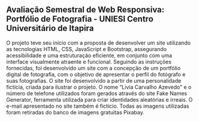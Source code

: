 
## Avaliação Semestral de Web Responsiva: Portfólio de Fotografia - UNIESI Centro Universitário de Itapira

O projeto teve seu início com a proposta de desenvolver um site utilizando as tecnologias HTML, CSS, JavaScript e Bootstrap, assegurando acessibilidade e uma estruturação eficiente, em conjunto com uma interface visualmente atraente e funcional. Seguindo as instruções fornecidas, foi desenvolvido um site com a concepção de um portfólio digital de fotografia, com o objetivo de apresentar o perfil do fotógrafo e suas fotografias.
O site foi desenvolvido a partir de uma personalidade fictícia, criada para ilustrar o projeto. O nome “Livia Carvalho Azevedo” e o número de telefone utilizados foram gerados através do site Fake Names Generator, ferramenta utilizada para criar identidades aleatórias e irreais. O e-mail apresentado no site também é fictício.
Todas as imagens utilizadas foram retiradas do banco de imagens gratuitas Pixabay.


